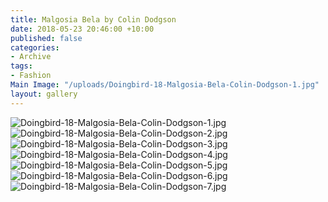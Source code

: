 ```yaml
---
title: Malgosia Bela by Colin Dodgson
date: 2018-05-23 20:46:00 +10:00
published: false
categories:
- Archive
tags:
- Fashion
Main Image: "/uploads/Doingbird-18-Malgosia-Bela-Colin-Dodgson-1.jpg"
layout: gallery
---
```


![Doingbird-18-Malgosia-Bela-Colin-Dodgson-1.jpg](/uploads/Doingbird-18-Malgosia-Bela-Colin-Dodgson-1.jpg)![Doingbird-18-Malgosia-Bela-Colin-Dodgson-2.jpg](/uploads/Doingbird-18-Malgosia-Bela-Colin-Dodgson-2.jpg)![Doingbird-18-Malgosia-Bela-Colin-Dodgson-3.jpg](/uploads/Doingbird-18-Malgosia-Bela-Colin-Dodgson-3.jpg)![Doingbird-18-Malgosia-Bela-Colin-Dodgson-4.jpg](/uploads/Doingbird-18-Malgosia-Bela-Colin-Dodgson-4.jpg)![Doingbird-18-Malgosia-Bela-Colin-Dodgson-5.jpg](/uploads/Doingbird-18-Malgosia-Bela-Colin-Dodgson-5.jpg)![Doingbird-18-Malgosia-Bela-Colin-Dodgson-6.jpg](/uploads/Doingbird-18-Malgosia-Bela-Colin-Dodgson-6.jpg)![Doingbird-18-Malgosia-Bela-Colin-Dodgson-7.jpg](/uploads/Doingbird-18-Malgosia-Bela-Colin-Dodgson-7.jpg)